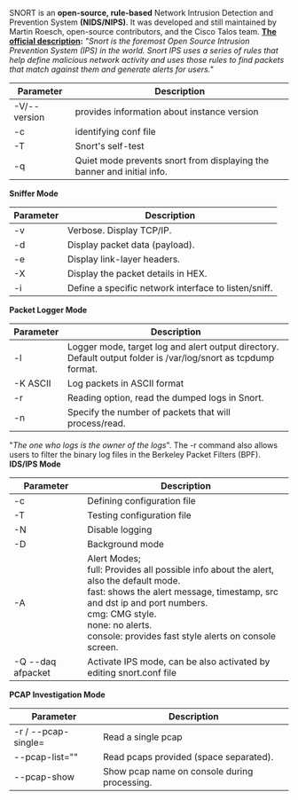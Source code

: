 SNORT is an **open-source, rule-based** Network Intrusion Detection and Prevention System **(NIDS/NIPS)**. It was developed and still maintained by Martin Roesch, open-source contributors, and the Cisco Talos team.
**[The official description](https://www.snort.org/):** _"Snort is the foremost Open Source Intrusion Prevention System (IPS) in the world. Snort IPS uses a series of rules that help define malicious network activity and uses those rules to find packets that match against them and generate alerts for users."_


| Parameter    | Description                                                            |
| ------------ | ---------------------------------------------------------------------- |
| -V/--version | provides information about instance version                            |
| -c           | identifying conf file                                                  |
| -T           | Snort's self-test                                                      |
| -q           | Quiet mode prevents snort from displaying the banner and initial info. |

**Sniffer Mode**

| Parameter | Description                                          |
| --------- | ---------------------------------------------------- |
| -v        | Verbose. Display TCP/IP.                             |
| -d        | Display packet data (payload).                       |
| -e        | Display link-layer headers.                          |
| -X        | Display the packet details in HEX.                   |
| -i        | Define a specific network interface to listen/sniff. |
**Packet Logger Mode**

| Parameter | Description                                                                                                    |
| --------- | -------------------------------------------------------------------------------------------------------------- |
| -l        | Logger mode, target log and alert output directory. Default output folder is /var/log/snort as tcpdump format. |
| -K ASCII  | Log packets in ASCII format                                                                                    |
| -r        | Reading option, read the dumped logs in Snort.                                                                 |
| -n        | Specify the number of packets that will process/read.                                                          |
"_The one who logs is the owner of the logs_".
The -r command also allows users to filter the binary log files in the Berkeley Packet Filters (BPF).
**IDS/IPS Mode**

| Parameter         | Description                                                                                                                                                                                                                                                             |
| ----------------- | ----------------------------------------------------------------------------------------------------------------------------------------------------------------------------------------------------------------------------------------------------------------------- |
| -c                | Defining configuration file                                                                                                                                                                                                                                             |
| -T                | Testing configuration file                                                                                                                                                                                                                                              |
| -N                | Disable logging                                                                                                                                                                                                                                                         |
| -D                | Background mode                                                                                                                                                                                                                                                         |
| -A                | Alert Modes;<br>full: Provides all possible info about the alert, also the default mode.<br>fast: shows the alert message, timestamp, src and dst ip and port numbers.<br>cmg: CMG style.<br>none: no alerts.<br>console: provides fast style alerts on console screen. |
| -Q --daq afpacket | Activate IPS mode, can be also activated by editing snort.conf file                                                                                                                                                                                                     |

**PCAP Investigation Mode**


| Parameter           | Description                                  |
| ------------------- | -------------------------------------------- |
| -r / --pcap-single= | Read a single pcap                           |
| --pcap-list=""      | Read pcaps provided (space separated).       |
| --pcap-show         | Show pcap name on console during processing. |
